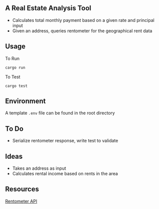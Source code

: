 ## A Real Estate Analysis Tool

- Calculates total monthly payment based on a given rate and principal input
- Given an address, queries rentometer for the geographical rent data

## Usage

To Run

```
cargo run
```

To Test

```
cargo test
```

## Environment

A template `.env` file can be found in the root directory

## To Do

- Serialize rentometer response, write test to validate

## Ideas

- Takes an address as input
- Calculates rental income based on rents in the area

## Resources

[Rentometer API](https://www.rentometer.com/developers/api_docs#introduction)
